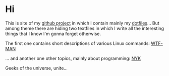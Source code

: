 Hi
==

This is site of my [github project](www.github.com/gto76/my-aliases) in which I contain mainly my [dotfiles](www.github.com/gto76/my-aliasestree/gh-pages/dotfiles)... But among theme there are hiding two textfiles in which I write all the interesting things that I know I'm gonna forget otherwise.

The first one contains short descriptions of various Linux commands:
[WTF-MAN](page/wtf-man.html)

... and another one other topics, mainly about programming:
[NYK](page/nyk.html)


Geeks of the universe, unite...
